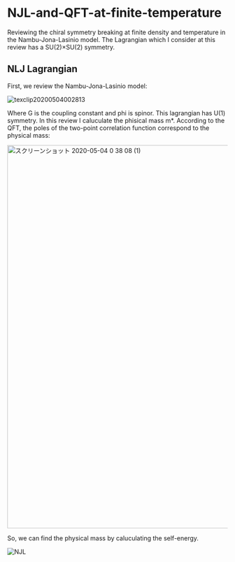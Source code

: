 # NJL-and-QFT-at-finite-temperature
Reviewing the chiral symmetry breaking at finite density and temperature in the Nambu-Jona-Lasinio model. The Lagrangian which I consider at this review has a SU(2)×SU(2) symmetry.

## NLJ Lagrangian
First, we review the Nambu-Jona-Lasinio model:

![texclip20200504002813](https://user-images.githubusercontent.com/54795218/80918115-31519200-8d9e-11ea-895b-24f9d65d269e.png)

Where G is the coupling constant and phi is spinor. This lagrangian has U(1) symmetry. In this review I caluculate the phisical mass m*. According to the QFT, the poles of the two-point correlation function correspond to the physical mass:

<img width="877" alt="スクリーンショット 2020-05-04 0 38 08 (1)" src="https://user-images.githubusercontent.com/54795218/80918456-02d4b680-8da0-11ea-8444-d30639eb4170.png">

So, we can find the physical mass by caluculating the self-energy. 

![NJL](https://user-images.githubusercontent.com/54795218/80917760-167e1e00-8d9c-11ea-94c3-155ea3b19e56.png)
